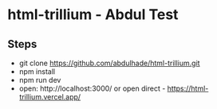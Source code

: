 # html-trillium - Abdul Test

## Steps

- git clone https://github.com/abdulhade/html-trillium.git
- npm install
- npm run dev
- open: http://localhost:3000/ or open direct - https://html-trillium.vercel.app/




